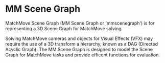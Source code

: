 # MM Scene Graph

MatchMove Scene Graph (MM Scene Graph or 'mmscenegraph') is for representing a 3D Scene
Graph for MatchMove solving.

Solving MatchMove cameras and objects for Visual Effects (VFX) may
require the use of a 3D transform a hierarchy, known as a DAG
(Directed Acyclic Graph). The MM Scene Graph is designed to model the
Scene Graph for MatchMove tasks and provide efficent functions for
evaluation.
